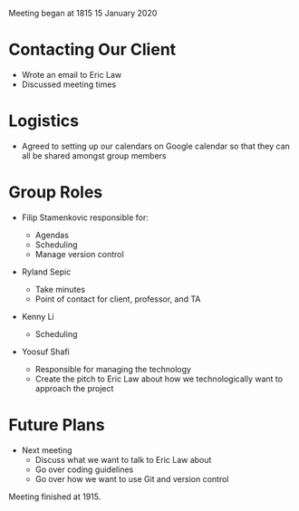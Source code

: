 Meeting began at 1815 15 January 2020

# Contacting Our Client
* Wrote an email to Eric Law
* Discussed meeting times

# Logistics
* Agreed to setting up our calendars on Google calendar so that they can all be 
shared amongst group members

# Group Roles

* Filip Stamenkovic responsible for:
    - Agendas
    - Scheduling 
    - Manage version control

* Ryland Sepic
    - Take minutes
    - Point of contact for client, professor, and TA

* Kenny Li
    - Scheduling 

* Yoosuf Shafi
    - Responsible for managing the technology
    - Create the pitch to Eric Law about how we technologically want to approach
    the project

# Future Plans

* Next meeting
    - Discuss what we want to talk to Eric Law about
    - Go over coding guidelines 
    - Go over how we want to use Git and version control 

Meeting finished at 1915.
